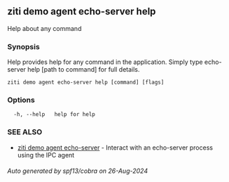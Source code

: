 ## ziti demo agent echo-server help

Help about any command

### Synopsis

Help provides help for any command in the application.
Simply type echo-server help [path to command] for full details.

```
ziti demo agent echo-server help [command] [flags]
```

### Options

```
  -h, --help   help for help
```

### SEE ALSO

* [ziti demo agent echo-server](../echo-server.md)	 - Interact with an echo-server process using the IPC agent

###### Auto generated by spf13/cobra on 26-Aug-2024
